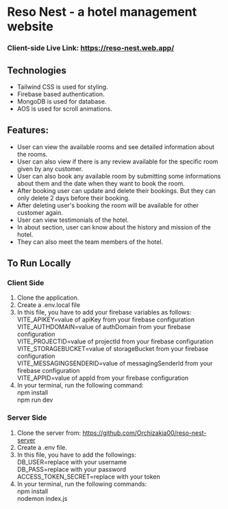 # Reso Nest - a hotel management website

### Client-side Live Link: https://reso-nest.web.app/

## Technologies
- Tailwind CSS is used for styling.
- Firebase based authentication.
- MongoDB is used for database.
- AOS is used for scroll animations.

## Features:
- User can view the available rooms and see detailed information about the rooms.
- User can also view if there is any review available for the specific room given by any customer. 
- User can also book any available room by submitting some informations about them and the date when they want to book the room.
- After booking user can update and delete their bookings. But they can only delete 2 days before their booking. 
-  After deleting user's booking the room will be available for other customer again.
- User can view testimonials of the hotel. 
- In about section, user can know about the history and mission of the hotel.
- They can also meet the team members of the hotel.

## To Run Locally
### Client Side
1. Clone the application.
2. Create a .env.local file
3. In this file, you have to add your firebase variables as follows:
   VITE_APIKEY=value of apiKey from your firebase configuration <br/> 
VITE_AUTHDOMAIN=value of authDomain from your firebase configuration <br/>
VITE_PROJECTID=value of projectId from your firebase configuration <br/>
VITE_STORAGEBUCKET=value of storageBucket from your firebase configuration <br/>
VITE_MESSAGINGSENDERID=value of messagingSenderId from your firebase configuration <br/>
VITE_APPID=value of appId from your firebase configuration <br/>
4. In your terminal, run the following command: <br/>
    npm install <br/>
    npm run dev

### Server Side
1. Clone the server from: https://github.com/Orchizakia00/reso-nest-server
2. Create a .env file.
3. In this file, you have to add the followings: <br/>
DB_USER=replace with your username <br/>
DB_PASS=replace with your password <br/>
ACCESS_TOKEN_SECRET=replace with your token <br/>
4. In your terminal, run the following commands: <br/>
    npm install <br/>
    nodemon index.js

